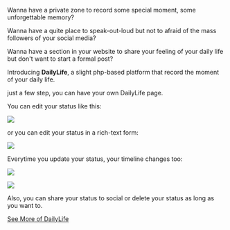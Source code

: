 Wanna have a private zone to record some special moment, some unforgettable memory?

Wanna have a quite place to speak-out-loud but not to afraid of the mass followers of your social media?

Wanna have a section in your website to share your feeling of your daily life but don't want to start a formal post?

Introducing <b>DailyLife</b>, a slight php-based platform that record the moment of your daily life.

just a few step, you can have your own DailyLife page.

You can edit your status like this:

![](https://ws2.sinaimg.cn/large/006tNc79ly1fn9q4nqfr7j31bs0na75p.jpg)

or you can edit your status in a rich-text form:

![](https://ws4.sinaimg.cn/large/006tNc79ly1fn9q5z3xpaj31e018k7wh.jpg)

Everytime you update your status, your timeline changes too:

![](https://ws4.sinaimg.cn/large/006tNc79gy1fn9q7kvwgqj31c019qh3l.jpg)

![](https://ws3.sinaimg.cn/large/006tNc79gy1fn9q7lgl5uj31fy19q17z.jpg)

Also, you can share your status to social or delete your status as long as you want to.

[See More of DailyLife](https://blog.tan90.co/DailyLife)
